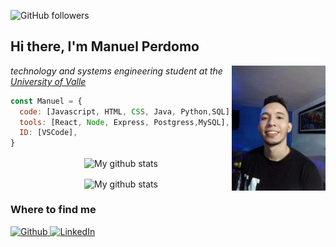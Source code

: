 <p align="left">
 <img alt="GitHub followers" src="https://img.shields.io/github/followers/lonperman?style=social">
 
</p>
<h2> Hi there, I'm Manuel Perdomo </h2>

<img align='right' src="./img/perfil.jpeg" width="150" id="perfil">

<p><em>technology and systems engineering student at the <a href="https://www.univalle.edu.co/"> University of Valle </a></em></p>

 
```javascript
const Manuel = {
  code: [Javascript, HTML, CSS, Java, Python,SQL],
  tools: [React, Node, Express, Postgress,MySQL],
  ID: [VSCode],
}
``` 

<p align="center">
  <img align="center" src="https://github-readme-stats.vercel.app/api?username=lonperman&theme=vue&show_icons=true" alt="My github stats" />
</p>

<p align="center">
  <img align="center" src="https://github-readme-stats.vercel.app/api/top-langs/?username=lonperman&layout=compact&theme=vue&langs_count=6" alt="My github stats"/>
</p>

<h3>Where to find me</h3>
<p>
  <a href="https://github.com/lonperman" target="_blank"><img alt="Github" src="https://img.shields.io/badge/GitHub-%2312100E.svg?&style=for-the-badge&logo=Github&logoColor=white" />
  <a href="https://www.linkedin.com/in/manuelperdomo-a0b60a175/" target="_blank"><img alt="LinkedIn" src="https://img.shields.io/badge/linkedin-%230077B5.svg?&style=for-the-badge&logo=linkedin&logoColor=white" />
</p>


 



<!--
**lonperman/lonperman** is a ✨ _special_ ✨ repository because its `README.md` (this file) appears on your GitHub profile.


